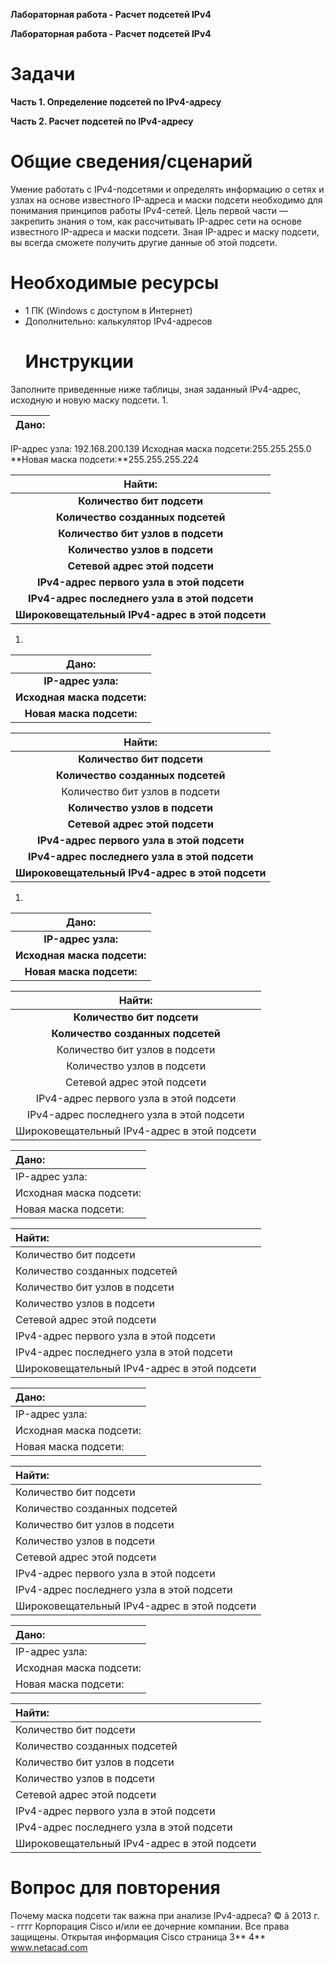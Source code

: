 ﻿**Лабораторная работа - Расчет подсетей IPv4**

**Лабораторная работа - Расчет подсетей IPv4** 

# **Задачи**
**Часть 1. Определение подсетей по IPv4-адресу**

**Часть 2. Расчет подсетей по IPv4-адресу**
# **Общие сведения/сценарий**
Умение работать с IPv4-подсетями и определять информацию о сетях и узлах на основе известного IP-адреса и маски подсети необходимо для понимания принципов работы IPv4-сетей. Цель первой части — закрепить знания о том, как рассчитывать IP-адрес сети на основе известного IP-адреса и маски подсети. Зная IP-адрес и маску подсети, вы всегда сможете получить другие данные об этой подсети.
# **Необходимые ресурсы**
- 1 ПК (Windows с доступом в Интернет)
- Дополнительно: калькулятор IPv4-адресов
  # **Инструкции**
Заполните приведенные ниже таблицы, зная заданный IPv4-адрес, исходную и новую маску подсети.
1.

|**Дано:**|
| :-: |
IP-адрес узла: 192.168.200.139
Исходная маска подсети:255.255.255.0
**Новая маска подсети:**255.255.255.224


|**Найти:**|
| :-: |
|**Количество бит подсети**|8|
|**Количество созданных подсетей**|1|
|**Количество бит узлов в подсети**|3|
|**Количество узлов в подсети**|30|
|**Сетевой адрес этой подсети**|192.168.200.128|
|**IPv4-адрес первого узла в этой подсети**|**192.168.200.129**|
|**IPv4-адрес последнего узла в этой подсети**|**192.168.200.158**|
|**Широковещательный IPv4-адрес в этой подсети**|**192.168.200.159**|
1.

|**Дано:**|
| :-: |
|**IP-адрес узла:**|10.101.99.228|
|**Исходная маска подсети:**|255.0.0.0|
|**Новая маска подсети:**|255.255.128.0|


|**Найти:**|
| :-: |
|**Количество бит подсети**|1|
|**Количество созданных подсетей**|127|
|Количество бит узлов в подсети|**8**|
|**Количество узлов в подсети**|**32766**|
|**Сетевой адрес этой подсети**|**192.168.**127.0|
|**IPv4-адрес первого узла в этой подсети**|**192.168.128.0**|
|**IPv4-адрес последнего узла в этой подсети**|**192.168.127.254**|
|**Широковещательный IPv4-адрес в этой подсети**|**192.168.255.255**|
1.

|**Дано:**|
| :-: |
|**IP-адрес узла:**|172.22.32.12|
|**Исходная маска подсети:**|255.255.0.0|
|**Новая маска подсети:**|255.255.224.0|


|**Найти:**|
| :-: |
|**Количество бит подсети**|5|
|**Количество созданных подсетей**|21|
|Количество бит узлов в подсети|**8**|
|Количество узлов в подсети|**8190**|
|Сетевой адрес этой подсети|**172.22.32.0**|
|IPv4-адрес первого узла в этой подсети|**172.22.32.1**|
|IPv4-адрес последнего узла в этой подсети|**172.22.63.254**|
|Широковещательный IPv4-адрес в этой подсети|**172.22.63.255**|


|Дано:|
| :- |
|IP-адрес узла:|192.168.1.245|
|Исходная маска подсети:|255.255.255.0|
|Новая маска подсети:|255.255.255.252|


|Найти:|
| :- |
|Количество бит подсети|0|
|Количество созданных подсетей|1|
|Количество бит узлов в подсети|**2**|
|Количество узлов в подсети|**2**|
|Сетевой адрес этой подсети|**192.168.1.244**|
|IPv4-адрес первого узла в этой подсети|**192.168.1.245**|
|IPv4-адрес последнего узла в этой подсети|**192.168.1.246**|
|Широковещательный IPv4-адрес в этой подсети|**192.168.1.247**|


|Дано:|
| :- |
|IP-адрес узла:|128.107.0.55|
|Исходная маска подсети:|255.255.0.0|
|Новая маска подсети:|255.255.255.0|


|Найти:|
| :- |
|Количество бит подсети|0|
|Количество созданных подсетей|1|
|Количество бит узлов в подсети|**8**|
|Количество узлов в подсети|**254**|
|Сетевой адрес этой подсети|**128.107.0.0**|
|IPv4-адрес первого узла в этой подсети|**128.107.0.1**|
|IPv4-адрес последнего узла в этой подсети|**128.107.0.254**|
|Широковещательный IPv4-адрес в этой подсети|**128.107.0.255**|


|Дано:|
| :- |
|IP-адрес узла:|192.135.250.180|
|Исходная маска подсети:|255.255.255.0|
|Новая маска подсети:|255.255.255.248|


|Найти:|
| :- |
|Количество бит подсети|0|
|Количество созданных подсетей|1|
|Количество бит узлов в подсети|**3**|
|Количество узлов в подсети|**6**|
|Сетевой адрес этой подсети|**192.135.250.176**|
|IPv4-адрес первого узла в этой подсети|**192.135.250.177**|
|IPv4-адрес последнего узла в этой подсети|**192.168.250.182**|
|Широковещательный IPv4-адрес в этой подсети|**192.168.250.183**|
# **Вопрос для повторения**
Почему маска подсети так важна при анализе IPv4-адреса?
© ã 2013 г. - гггг Корпорация Cisco и/или ее дочерние компании. Все права защищены. Открытая информация Cisco 	страница 3** 4**	www.netacad.com
